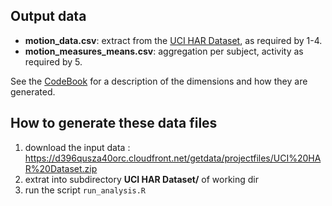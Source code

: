 ## Output data
* **motion_data.csv**: extract from the [UCI HAR Dataset](https://d396qusza40orc.cloudfront.net/getdata/projectfiles/UCI%20HAR%20Dataset.zip), as required by 1-4.
* **motion_measures_means.csv**: aggregation per subject, activity as required by 5.

See the [CodeBook](CodeBook.md) for a description of the dimensions and how they are generated.

## How to generate these data files

1. download the input data : https://d396qusza40orc.cloudfront.net/getdata/projectfiles/UCI%20HAR%20Dataset.zip
2. extrat into subdirectory **UCI HAR Dataset/** of working dir
3. run the script `run_analysis.R`
